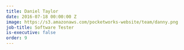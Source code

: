 ```yaml
---
title: Daniel Taylor
date: 2016-07-18 00:00:00 Z
image: https://s3.amazonaws.com/pocketworks-website/team/danny.png
job-title: Software Tester
is-executive: false
order: 9
---
```

